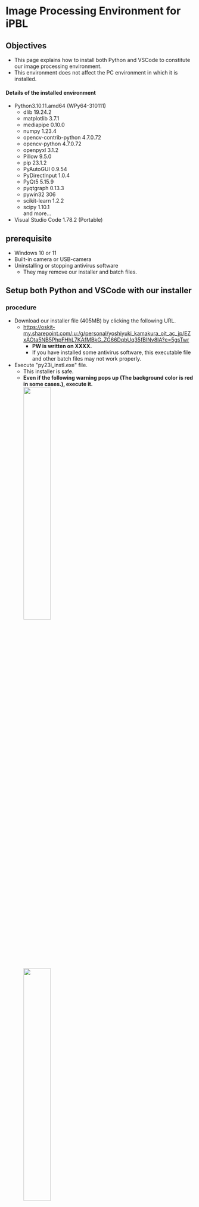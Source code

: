 # Image Processing Environment for iPBL

## Objectives
- This page explains how to install both Python and VSCode to constitute our image processing environment.
- This environment does not affect the PC environment in which it is installed.

#### Details of the installed environment
- Python3.10.11.amd64 (WPy64-310111)
  - dlib 19.24.2
  - matplotlib 3.7.1
  - mediapipe 0.10.0
  - numpy 1.23.4
  - opencv-contrib-python 4.7.0.72
  - opencv-python 4.7.0.72
  - openpyxl 3.1.2
  - Pillow 9.5.0
  - pip 23.1.2
  - PyAutoGUI 0.9.54
  - PyDirectInput 1.0.4
  - PyQt5 5.15.9
  - pyqtgraph 0.13.3
  - pywin32 306
  - scikit-learn 1.2.2
  - scipy 1.10.1 <br>
  and more...
- Visual Studio Code 1.78.2 (Portable)

## prerequisite
- Windows 10 or 11
- Built-in camera or USB-camera
- Uninstalling or stopping antivirus software
  - They may remove our installer and batch files.

## Setup both Python and VSCode with our installer
### procedure
- Download our installer file (405MB) by clicking the following URL.
  - https://oskit-my.sharepoint.com/:u:/g/personal/yoshiyuki_kamakura_oit_ac_jp/EZxAOta5NB5PhpFHhL7KAfMBkG_ZG66DqbUq35fBlNv8IA?e=5gsTwr
    - **PW is written on XXXX.**
    - If you have installed some antivirus software, this executable file and other batch files may not work properly.
- Execute "py23i_instl.exe" file.
  - This installer is safe.
  - **Even if the following warning pops up (The background color is red in some cases.), execute it.**<br>
    <image src="../image/warning01.png" width="40%" height="40%"><br>
    <image src="../image/warning02.png" width="40%" height="40%"><br>
    - Please select `More info` and `Run anyway`.
- Choose "Yes".<br>
  <image src="../image/py23i_instll.jpg" width="20%" height="20%">
- This installer setup the image processing environment (Python3 + VSCode) into "C:\oit\py23_ipbl", and creates the following link on your Desktop.<br>
  <image src="../image/icon.png" width="10%" height="10%">

> **Note**
> Creating a link on the Desktop often fails. In that case, please run "C:\oit\py23_ipbl\py23i_start.bat" directly. It is possible to create the link manually, but DO NOT move any folder!)

#### Installed folder structure
- installed folder "C:\oit\py23_ipbl"
  - **SourceCode**: the working directory for saving the source code
  - **usedfiles**: NEED NOT touch
  - **VSCode**: NEED NOT touch, Visual Studio Code 1.78.2
  - **WPy64-310111**: NEED NOT touch, Python3.10.11.amd64 (WPy64-310111)
  - **fig_pbl.ico**: icon file
  - **py23i_start.bat**: bat file to start this environment up 

### :o:Checkpoint1(Start the environment 1)
- Start the environment from "py23_start" icon on the Desktop (or C:\oit\py23_ipbl\py23i_start.bat).
- **If the following warning pops up...**
  - **CHECK** the "Trust the authors..." box out
  - CLICK the **"YES"** button <br>
    <image src="../image/trust_vsws.png" width="50%" height="50%">

### :o:Checkpoint2(Start the environment 2)
- **If the location of the EXPLORER does not be the SouceCode folder, you have to open the "C:\oit\py23_ipbl\SourceCode" from the [File]-[Open Folder] menu.**<be>
  <image src="../image/vsws_explorer.png" width="50%" height"50%">
- Please confirm pip command and Python modules.
  ```sh
  C:\oit\py22_ipbl\code>python -m pip list
  Package               Version
  --------------------- -----------
  ...(some module information)...
  matplotlib            3.5.2
  mediapipe             0.8.10
  msvc-runtime          14.29.30133
  numpy                 1.22.4
  opencv-contrib-python 4.5.5.64
  opencv-python         4.5.5.64
  packaging             21.3
  Pillow                9.1.1
  pip                   22.1
  protobuf              3.20.1
  pyparsing             3.0.9
  pypiwin32             223
  python-dateutil       2.8.2
  pyttsx3               2.90
  ...(some module information)...
  ```
- Please confirm pip install command.
  ```sh
  C:\oit\py22_ipbl\code>python -m pip install -U numpy
  Requirement already satisfied: numpy in c:\oit\py22_ipbl\python-3.9.11\lib\site-packages (1.22.4)
  ```
  - Update numpy if a newer version has already been released.

### :o:Checkpoint(Run python code with Command Prompt)
- If you have not opened Command Prompt, execute "console.bat" file.
- Please confirm that the sample python code is executable with command prompt.
  ```sh
  PS C:\oit\py22_ipbl\code>python hands.py
  ```
  - If it works normally, the webcam will start, and the shape of the hand will be recognized as shown below.<br>
    <image src="../image/hands.png" width="25%" height="25%">
  - If you want to stop this program, press "Esc" key while the preview window is active.

### :o:Checkpoint(EXTENSIONS of VScode)
- Execute "vscode.bat" file.
- If the following message is pop-up, please check "Trust the authors of all files in the parent folder 'py22_ipbl'" and choose "Yes, I trust the authors".<br>
  <image src="../image/warning_VSCode[first_time].png" width="50%" height="50%">
- If the following message pops up, please ignore message and close pop-up window **by clicking "x" button**.<br>
  <image src="../image/vscode_error.png" width="50%" height="50%">
  - This error happen when `EXTENSIONS` of VSCode lose the python path, but it works fine.
- Please confirm `EXTENSIONS` of VSCode
  - Click the following button (`EXTENSIONS` Tab button).<br>
    <image src="../image/Extensions_button.png" width="5%" height="5%">
  - Please confirm installed `EXTENSIONS`
    - EvilInspector
    - Jupyter
    - Pylance
    - Python
    - Remote - Containers

### :o:Checkpoint(Python version of VSCode)
- If you have not opened VSCode, execute "vscode.bat" file.
- If the Terminal of VSCode is not opened, open the New Terminal as follows.
  <image src="../image/vscode_new_terminal.png" width="50%" height="50%"><br>
  <image src="../image/vscode_terminal_path.png" width="50%" height="50%"><br>
- Please confirm python version of the Terminal of VSCode
  ```sh
  C:\oit\py22_ipbl\code>python --version
  Python 3.9.11
  ```

### :o:Checkpoint(Run python code with VSCode)
- If you have not opened VSCode, execute "vscode.bat" file.
- Please confirm that the sample python code is executable with VSCode.
  - Double click "hands.py" -> Open "hands.py"<br>
    <image src="../image/vscode_sample.png" width="50%" height="50%">
  - If the Terminal of VSCode is not opened, open the New Terminal as follows.<br>
    <image src="../image/vscode_new_terminal.png" width="50%" height="50%">
  - **At this time, make sure that the terminal path matches the parent directory of the Python code which you want to run.**<br>
    <image src="../image/vscode_terminal_hands.png" width="50%" height="50%"><br>
    - If necessary, move the directory by the `cd` command.
  - Please confirm that the sample python code is executable on the Tarminal of VSCode.
    ```sh
    C:\oit\py22_ipbl\code>python hands.py
    ```
  - If it works normally, the webcam will start, and the shape of the hand will be recognized as shown below.<br>
    <image src="../image/hands.png" width="25%" height="25%"><br>
  - If you want to stop this program, press "Esc" key while the preview window is active.
